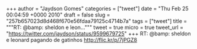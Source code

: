 
+++
author = "Jaydson Gomes"
categories = ["tweet"]
date = "Thu Feb 25 00:04:59 +0000 2010"
draft = false
slug = "257b657023d8d468f670e56fdaa79125c4714b7a"
tags = ["tweet"]
title = """RT: @bamp: sheldon e leon..."""
tweet = true
micro = true
tweet_url = "https://twitter.com/jaydson/status/9599679725"
+++
RT: @bamp: sheldon e leonard pagando de gatinhos http://flic.kr/p/7jPGZ8
